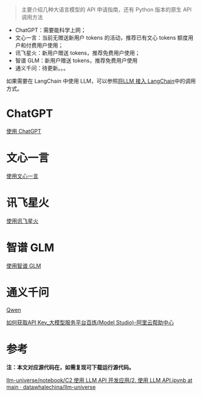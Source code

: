 > 主要介绍几种大语言模型的 API 申请指南，还有 Python 版本的原生 API 调用方法
>

+ ChatGPT：需要能科学上网；
+ 文心一言：当前无赠送新用户 tokens 的活动，推荐已有文心 tokens 额度用户和付费用户使用；
+ 讯飞星火：新用户赠送 tokens，推荐免费用户使用；
+ 智谱 GLM：新用户赠送 tokens，推荐免费用户使用
+ 通义千问：待更新。。。

如果需要在 LangChain 中使用 LLM，可以参照[将LLM 接入 LangChain](https://www.yuque.com/qiaokate/su87gb/wdodhdoe2bv1iuol)中的调用方式。

# ChatGPT
[使用 ChatGPT](https://www.yuque.com/qiaokate/su87gb/lpex0bogktiilhhc)

# 文心一言
[使用文心一言](https://www.yuque.com/qiaokate/su87gb/fqm5pxsaci9g2shg)

# 讯飞星火
[使用讯飞星火](https://www.yuque.com/qiaokate/su87gb/qm6eiy4r7y1tgzkl)

#  智谱 GLM
[使用智谱 GLM](https://www.yuque.com/qiaokate/su87gb/zxxxa4mkln2dwe9d)

# 通义千问
[Qwen](https://qwen.readthedocs.io/zh-cn/latest/)

[如何获取API Key_大模型服务平台百炼(Model Studio)-阿里云帮助中心](https://help.aliyun.com/zh/model-studio/developer-reference/get-api-key)

# 参考
**注：本文对应源代码在，如需复现可下载运行源代码。**

[llm-universe/notebook/C2 使用 LLM API 开发应用/2. 使用 LLM API.ipynb at main · datawhalechina/llm-universe](https://github.com/datawhalechina/llm-universe/blob/main/notebook/C2%20%E4%BD%BF%E7%94%A8%20LLM%20API%20%E5%BC%80%E5%8F%91%E5%BA%94%E7%94%A8/2.%20%E4%BD%BF%E7%94%A8%20LLM%20API.ipynb)

